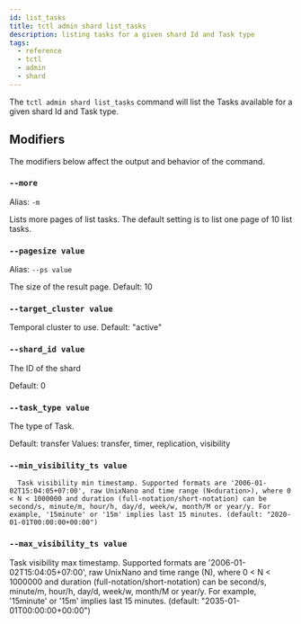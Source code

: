 ```yaml
---
id: list_tasks
title: tctl admin shard list_tasks
description: listing tasks for a given shard Id and Task type
tags:
  - reference
  - tctl
  - admin
  - shard
---
```


The `tctl admin shard list_tasks` command will list the Tasks available for a given shard Id and Task type.

## Modifiers

The modifiers below affect the output and behavior of the command.

### `--more`

Alias: `-m`

Lists more pages of list tasks.
The default setting is to list one page of 10 list tasks.

### `--pagesize value`

Alias: `--ps value`

The size of the result page.
Default: 10

### `--target_cluster value`

Temporal cluster to use.
Default: "active"

### `--shard_id value`

The ID of the shard

Default: 0

### `--task_type value`

The type of Task.

Default: transfer
Values: transfer, timer, replication, visibility

### `--min_visibility_ts value`

      Task visibility min timestamp. Supported formats are '2006-01-02T15:04:05+07:00', raw UnixNano and time range (N<duration>), where 0 < N < 1000000 and duration (full-notation/short-notation) can be second/s, minute/m, hour/h, day/d, week/w, month/M or year/y. For example, '15minute' or '15m' implies last 15 minutes. (default: "2020-01-01T00:00:00+00:00")

### `--max_visibility_ts value`

Task visibility max timestamp. Supported formats are '2006-01-02T15:04:05+07:00', raw UnixNano and time range (N<duration>), where 0 < N < 1000000 and duration (full-notation/short-notation) can be second/s, minute/m, hour/h, day/d, week/w, month/M or year/y. For example, '15minute' or '15m' implies last 15 minutes. (default: "2035-01-01T00:00:00+00:00")
